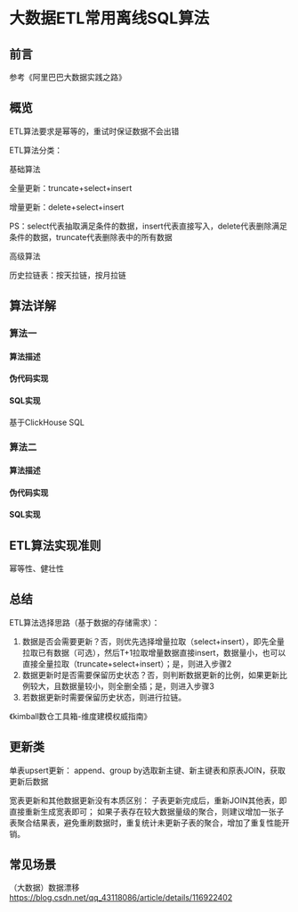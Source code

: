 # 大数据ETL常用离线SQL算法

## 前言

参考《阿里巴巴大数据实践之路》



## 概览

ETL算法要求是幂等的，重试时保证数据不会出错



ETL算法分类：



基础算法

全量更新：truncate+select+insert

增量更新：delete+select+insert

PS：select代表抽取满足条件的数据，insert代表直接写入，delete代表删除满足条件的数据，truncate代表删除表中的所有数据



高级算法

历史拉链表：按天拉链，按月拉链



## 算法详解



### 算法一

#### 算法描述

#### 伪代码实现

#### SQL实现

基于ClickHouse SQL





### 算法二

#### 算法描述

#### 伪代码实现

#### SQL实现



## ETL算法实现准则

幂等性、健壮性



## 总结

ETL算法选择思路（基于数据的存储需求）：

1. 数据是否会需要更新？否，则优先选择增量拉取（select+insert），即先全量拉取已有数据（可选），然后T+1拉取增量数据直接insert，数据量小，也可以直接全量拉取（truncate+select+insert）；是，则进入步骤2
2. 数据更新时是否需要保留历史状态？否，则判断数据更新的比例，如果更新比例较大，且数据量较小，则全删全插；是，则进入步骤3
3. 若数据更新时需要保留历史状态，则进行拉链。



《kimball数仓工具箱-维度建模权威指南》


## 更新类

单表upsert更新：
append、group by选取新主键、新主键表和原表JOIN，获取更新后数据

宽表更新和其他数据更新没有本质区别：
子表更新完成后，重新JOIN其他表，即直接重新生成宽表即可；
如果子表存在较大数据量级的聚合，则建议增加一张子表聚合结果表，避免重刷数据时，重复统计未更新子表的聚合，增加了重复性能开销。




## 常见场景

（大数据）数据漂移
https://blog.csdn.net/qq_43118086/article/details/116922402